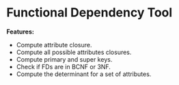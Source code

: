 # Functional Dependency Tool
**Features:**
- Compute attribute closure.
- Compute all possible attributes closures.
- Compute primary and super keys.
- Check if FDs are in BCNF or 3NF.
- Compute the determinant for a set of attributes.

